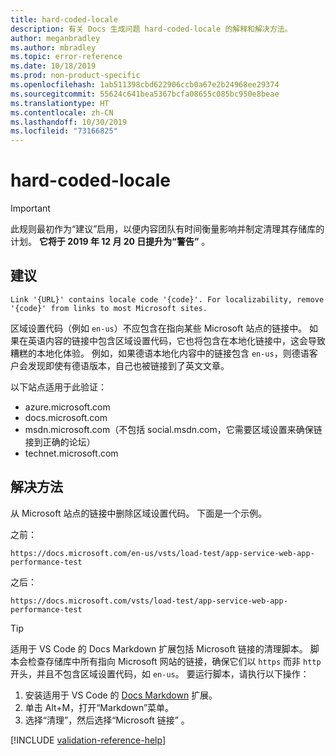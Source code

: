 ```yaml
---
title: hard-coded-locale
description: 有关 Docs 生成问题 hard-coded-locale 的解释和解决方法。
author: meganbradley
ms.author: mbradley
ms.topic: error-reference
ms.date: 10/18/2019
ms.prod: non-product-specific
ms.openlocfilehash: 1ab511398cbd622906ccb0a67e2b24968ee29374
ms.sourcegitcommit: 55624c641bea5367bcfa08655c085bc950e8beae
ms.translationtype: HT
ms.contentlocale: zh-CN
ms.lasthandoff: 10/30/2019
ms.locfileid: "73166825"
---
```

# <a name="hard-coded-locale"></a>hard-coded-locale

> [!IMPORTANT]
> 此规则最初作为“建议”启用，以便内容团队有时间衡量影响并制定清理其存储库的计划。 **它将于 2019 年 12 月 20 日提升为“警告”** 。

## <a name="suggestion"></a>建议

`Link '{URL}' contains locale code '{code}'. For localizability, remove '{code}' from links to most Microsoft sites.`

区域设置代码（例如 `en-us`）不应包含在指向某些 Microsoft 站点的链接中。 如果在英语内容的链接中包含区域设置代码，它也将包含在本地化链接中，这会导致糟糕的本地化体验。 例如，如果德语本地化内容中的链接包含 `en-us`，则德语客户会发现即使有德语版本，自己也被链接到了英文文章。

以下站点适用于此验证：

- azure.microsoft.com
- docs.microsoft.com
- msdn.microsoft.com（不包括 social.msdn.com，它需要区域设置来确保链接到正确的论坛）
- technet.microsoft.com

## <a name="resolution"></a>解决方法

从 Microsoft 站点的链接中删除区域设置代码。 下面是一个示例。

之前：

`https://docs.microsoft.com/en-us/vsts/load-test/app-service-web-app-performance-test`

之后：

`https://docs.microsoft.com/vsts/load-test/app-service-web-app-performance-test`

> [!TIP]
> 适用于 VS Code 的 Docs Markdown 扩展包括 Microsoft 链接的清理脚本。 脚本会检查存储库中所有指向 Microsoft 网站的链接，确保它们以 `https` 而非 `http` 开头，并且不包含区域设置代码，如 `en-us`。 要运行脚本，请执行以下操作：
>
> 1. 安装适用于 VS Code 的 [Docs Markdown](https://marketplace.visualstudio.com/items?itemName=docsmsft.docs-markdown) 扩展。
> 1. 单击 Alt+M，打开“Markdown”菜单。
> 1. 选择“清理”，然后选择“Microsoft 链接”   。

<!--make sure to add this file to your includes folder and verify the path-->
[!INCLUDE [validation-reference-help](includes/validation-reference-help.md)]
